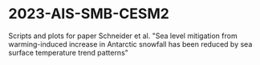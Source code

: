 # 2023-AIS-SMB-CESM2
Scripts and plots for paper Schneider et al. "Sea level mitigation from warming-induced increase in Antarctic snowfall has been reduced by sea surface temperature trend patterns"
